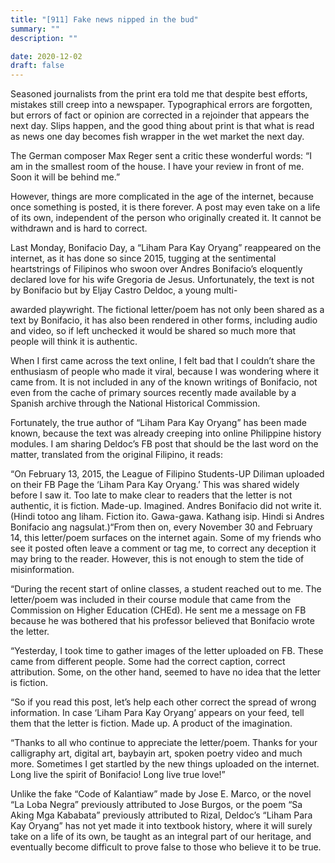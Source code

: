 ```yaml
---
title: "[911] Fake news nipped in the bud"
summary: ""
description: ""

date: 2020-12-02
draft: false
---
```



Seasoned journalists from the print era told me that despite best efforts, mistakes still creep into a newspaper. Typographical errors are forgotten, but errors of fact or opinion are corrected in a rejoinder that appears the next day. Slips happen, and the good thing about print is that what is read as news one day becomes fish wrapper in the wet market the next day.

The German composer Max Reger sent a critic these wonderful words: “I am in the smallest room of the house. I have your review in front of me. Soon it will be behind me.”

However, things are more complicated in the age of the internet, because once something is posted, it is there forever. A post may even take on a life of its own, independent of the person who originally created it. It cannot be withdrawn and is hard to correct.

Last Monday, Bonifacio Day, a “Liham Para Kay Oryang” reappeared on the internet, as it has done so since 2015, tugging at the sentimental heartstrings of Filipinos who swoon over Andres Bonifacio’s eloquently declared love for his wife Gregoria de Jesus. Unfortunately, the text is not by Bonifacio but by Eljay Castro Deldoc, a young multi-

awarded playwright. The fictional letter/poem has not only been shared as a text by Bonifacio, it has also been rendered in other forms, including audio and video, so if left unchecked it would be shared so much more that people will think it is authentic.

When I first came across the text online, I felt bad that I couldn’t share the enthusiasm of people who made it viral, because I was wondering where it came from. It is not included in any of the known writings of Bonifacio, not even from the cache of primary sources recently made available by a Spanish archive through the National Historical Commission.

Fortunately, the true author of “Liham Para Kay Oryang” has been made known, because the text was already creeping into online Philippine history modules. I am sharing Deldoc’s FB post that should be the last word on the matter, translated from the original Filipino, it reads:

“On February 13, 2015, the League of Filipino Students-UP Diliman uploaded on their FB Page the ‘Liham Para Kay Oryang.’ This was shared widely before I saw it. Too late to make clear to readers that the letter is not authentic, it is fiction. Made-up. Imagined. Andres Bonifacio did not write it. (Hindi totoo ang liham. Fiction ito. Gawa-gawa. Kathang isip. Hindi si Andres Bonifacio ang nagsulat.)“From then on, every November 30 and February 14, this letter/poem surfaces on the internet again. Some of my friends who see it posted often leave a comment or tag me, to correct any deception it may bring to the reader. However, this is not enough to stem the tide of misinformation.

“During the recent start of online classes, a student reached out to me. The letter/poem was included in their course module that came from the Commission on Higher Education (CHEd). He sent me a message on FB because he was bothered that his professor believed that Bonifacio wrote the letter.

“Yesterday, I took time to gather images of the letter uploaded on FB. These came from different people. Some had the correct caption, correct attribution. Some, on the other hand, seemed to have no idea that the letter is fiction.

“So if you read this post, let’s help each other correct the spread of wrong information. In case ‘Liham Para Kay Oryang’ appears on your feed, tell them that the letter is fiction. Made up. A product of the imagination.

“Thanks to all who continue to appreciate the letter/poem. Thanks for your calligraphy art, digital art, baybayin art, spoken poetry video and much more. Sometimes I get startled by the new things uploaded on the internet. Long live the spirit of Bonifacio! Long live true love!”

Unlike the fake “Code of Kalantiaw” made by Jose E. Marco, or the novel “La Loba Negra” previously attributed to Jose Burgos, or the poem “Sa Aking Mga Kababata” previously attributed to Rizal, Deldoc’s “Liham Para Kay Oryang” has not yet made it into textbook history, where it will surely take on a life of its own, be taught as an integral part of our heritage, and eventually become difficult to prove false to those who believe it to be true.
